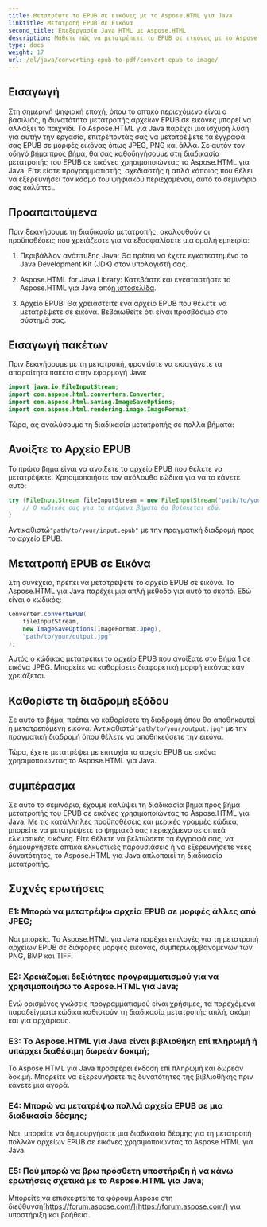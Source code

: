 ```yaml
---
title: Μετατρέψτε το EPUB σε εικόνες με το Aspose.HTML για Java
linktitle: Μετατροπή EPUB σε Εικόνα
second_title: Επεξεργασία Java HTML με Aspose.HTML
description: Μάθετε πώς να μετατρέπετε το EPUB σε εικόνες με το Aspose.HTML για Java. Μεταμορφώστε το ψηφιακό σας περιεχόμενο χωρίς κόπο. Περιλαμβάνεται οδηγός βήμα προς βήμα.
type: docs
weight: 17
url: /el/java/converting-epub-to-pdf/convert-epub-to-image/
---
```


## Εισαγωγή

Στη σημερινή ψηφιακή εποχή, όπου το οπτικό περιεχόμενο είναι ο βασιλιάς, η δυνατότητα μετατροπής αρχείων EPUB σε εικόνες μπορεί να αλλάξει το παιχνίδι. Το Aspose.HTML για Java παρέχει μια ισχυρή λύση για αυτήν την εργασία, επιτρέποντάς σας να μετατρέψετε τα έγγραφά σας EPUB σε μορφές εικόνας όπως JPEG, PNG και άλλα. Σε αυτόν τον οδηγό βήμα προς βήμα, θα σας καθοδηγήσουμε στη διαδικασία μετατροπής του EPUB σε εικόνες χρησιμοποιώντας το Aspose.HTML για Java. Είτε είστε προγραμματιστής, σχεδιαστής ή απλά κάποιος που θέλει να εξερευνήσει τον κόσμο του ψηφιακού περιεχομένου, αυτό το σεμινάριο σας καλύπτει.

## Προαπαιτούμενα

Πριν ξεκινήσουμε τη διαδικασία μετατροπής, ακολουθούν οι προϋποθέσεις που χρειάζεστε για να εξασφαλίσετε μια ομαλή εμπειρία:

1. Περιβάλλον ανάπτυξης Java: Θα πρέπει να έχετε εγκατεστημένο το Java Development Kit (JDK) στον υπολογιστή σας.

2.  Aspose.HTML for Java Library: Κατεβάστε και εγκαταστήστε το Aspose.HTML για Java από[η ιστοσελίδα](https://releases.aspose.com/html/java/).

3. Αρχείο EPUB: Θα χρειαστείτε ένα αρχείο EPUB που θέλετε να μετατρέψετε σε εικόνα. Βεβαιωθείτε ότι είναι προσβάσιμο στο σύστημά σας.

## Εισαγωγή πακέτων

Πριν ξεκινήσουμε με τη μετατροπή, φροντίστε να εισαγάγετε τα απαραίτητα πακέτα στην εφαρμογή Java:

```java
import java.io.FileInputStream;
import com.aspose.html.converters.Converter;
import com.aspose.html.saving.ImageSaveOptions;
import com.aspose.html.rendering.image.ImageFormat;
```

Τώρα, ας αναλύσουμε τη διαδικασία μετατροπής σε πολλά βήματα:

## Ανοίξτε το Αρχείο EPUB

Το πρώτο βήμα είναι να ανοίξετε το αρχείο EPUB που θέλετε να μετατρέψετε. Χρησιμοποιήστε τον ακόλουθο κώδικα για να το κάνετε αυτό:

```java
try (FileInputStream fileInputStream = new FileInputStream("path/to/your/input.epub")) {
    // Ο κωδικός σας για τα επόμενα βήματα θα βρίσκεται εδώ.
}
```

 Αντικαθιστώ`"path/to/your/input.epub"` με την πραγματική διαδρομή προς το αρχείο EPUB.

## Μετατροπή EPUB σε Εικόνα

Στη συνέχεια, πρέπει να μετατρέψετε το αρχείο EPUB σε εικόνα. Το Aspose.HTML για Java παρέχει μια απλή μέθοδο για αυτό το σκοπό. Εδώ είναι ο κωδικός:

```java
Converter.convertEPUB(
    fileInputStream,
    new ImageSaveOptions(ImageFormat.Jpeg),
    "path/to/your/output.jpg"
);
```

Αυτός ο κώδικας μετατρέπει το αρχείο EPUB που ανοίξατε στο Βήμα 1 σε εικόνα JPEG. Μπορείτε να καθορίσετε διαφορετική μορφή εικόνας εάν χρειάζεται.

## Καθορίστε τη διαδρομή εξόδου

Σε αυτό το βήμα, πρέπει να καθορίσετε τη διαδρομή όπου θα αποθηκευτεί η μετατρεπόμενη εικόνα. Αντικαθιστώ`"path/to/your/output.jpg"` με την πραγματική διαδρομή όπου θέλετε να αποθηκεύσετε την εικόνα.

Τώρα, έχετε μετατρέψει με επιτυχία το αρχείο EPUB σε εικόνα χρησιμοποιώντας το Aspose.HTML για Java.

## συμπέρασμα

Σε αυτό το σεμινάριο, έχουμε καλύψει τη διαδικασία βήμα προς βήμα μετατροπής του EPUB σε εικόνες χρησιμοποιώντας το Aspose.HTML για Java. Με τις κατάλληλες προϋποθέσεις και μερικές γραμμές κώδικα, μπορείτε να μετατρέψετε το ψηφιακό σας περιεχόμενο σε οπτικά ελκυστικές εικόνες. Είτε θέλετε να βελτιώσετε τα έγγραφά σας, να δημιουργήσετε οπτικά ελκυστικές παρουσιάσεις ή να εξερευνήσετε νέες δυνατότητες, το Aspose.HTML για Java απλοποιεί τη διαδικασία μετατροπής.

## Συχνές ερωτήσεις

### Ε1: Μπορώ να μετατρέψω αρχεία EPUB σε μορφές άλλες από JPEG;
Ναι μπορείς. Το Aspose.HTML για Java παρέχει επιλογές για τη μετατροπή αρχείων EPUB σε διάφορες μορφές εικόνας, συμπεριλαμβανομένων των PNG, BMP και TIFF.

### Ε2: Χρειάζομαι δεξιότητες προγραμματισμού για να χρησιμοποιήσω το Aspose.HTML για Java;
Ενώ ορισμένες γνώσεις προγραμματισμού είναι χρήσιμες, τα παρεχόμενα παραδείγματα κώδικα καθιστούν τη διαδικασία μετατροπής απλή, ακόμη και για αρχάριους.

### Ε3: Το Aspose.HTML για Java είναι βιβλιοθήκη επί πληρωμή ή υπάρχει διαθέσιμη δωρεάν δοκιμή;
Το Aspose.HTML για Java προσφέρει έκδοση επί πληρωμή και δωρεάν δοκιμή. Μπορείτε να εξερευνήσετε τις δυνατότητες της βιβλιοθήκης πριν κάνετε μια αγορά.

### Ε4: Μπορώ να μετατρέψω πολλά αρχεία EPUB σε μια διαδικασία δέσμης;
Ναι, μπορείτε να δημιουργήσετε μια διαδικασία δέσμης για τη μετατροπή πολλών αρχείων EPUB σε εικόνες χρησιμοποιώντας το Aspose.HTML για Java.

### Ε5: Πού μπορώ να βρω πρόσθετη υποστήριξη ή να κάνω ερωτήσεις σχετικά με το Aspose.HTML για Java;
 Μπορείτε να επισκεφτείτε τα φόρουμ Aspose στη διεύθυνση[https://forum.aspose.com/](https://forum.aspose.com/) για υποστήριξη και βοήθεια.